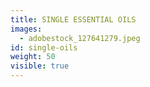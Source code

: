 ```yaml
---
title: SINGLE ESSENTIAL OILS
images:
  - adobestock_127641279.jpeg
id: single-oils
weight: 50
visible: true
---
```

